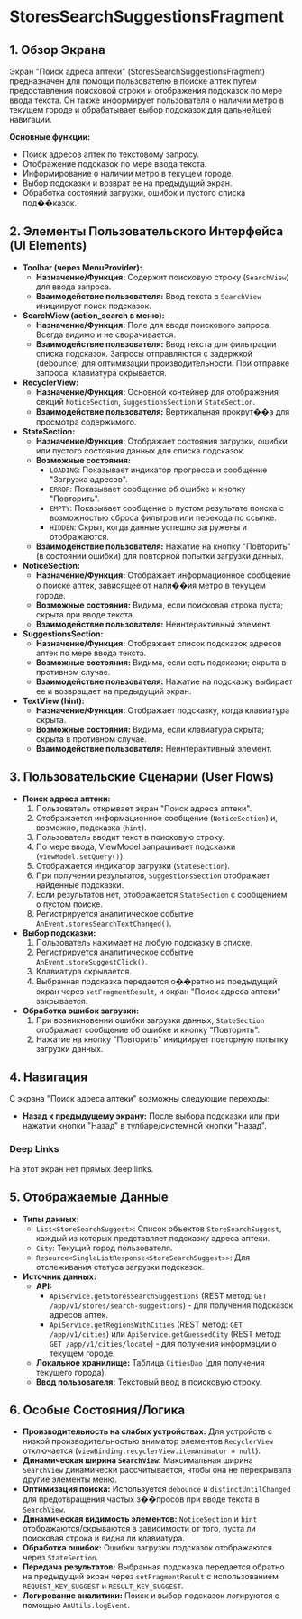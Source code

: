 # StoresSearchSuggestionsFragment

## 1. Обзор Экрана

Экран "Поиск адреса аптеки" (StoresSearchSuggestionsFragment) предназначен для помощи пользователю в поиске аптек путем предоставления поисковой строки и отображения подсказок по мере ввода текста. Он также информирует пользователя о наличии метро в текущем городе и обрабатывает выбор подсказок для дальнейшей навигации.

**Основные функции:**
*   Поиск адресов аптек по текстовому запросу.
*   Отображение подсказок по мере ввода текста.
*   Информирование о наличии метро в текущем городе.
*   Выбор подсказки и возврат ее на предыдущий экран.
*   Обработка состояний загрузки, ошибок и пустого списка под��казок.

## 2. Элементы Пользовательского Интерфейса (UI Elements)

*   **Toolbar (через MenuProvider):**
    *   **Назначение/Функция:** Содержит поисковую строку (`SearchView`) для ввода запроса.
    *   **Взаимодействие пользователя:** Ввод текста в `SearchView` инициирует поиск подсказок.
*   **SearchView (action_search в меню):**
    *   **Назначение/Функция:** Поле для ввода поискового запроса. Всегда видимо и не сворачивается.
    *   **Взаимодействие пользователя:** Ввод текста для фильтрации списка подсказок. Запросы отправляются с задержкой (debounce) для оптимизации производительности. При отправке запроса, клавиатура скрывается.
*   **RecyclerView:**
    *   **Назначение/Функция:** Основной контейнер для отображения секций `NoticeSection`, `SuggestionsSection` и `StateSection`.
    *   **Взаимодействие пользователя:** Вертикальная прокрут��а для просмотра содержимого.
*   **StateSection:**
    *   **Назначение/Функция:** Отображает состояния загрузки, ошибки или пустого состояния данных для списка подсказок.
    *   **Возможные состояния:**
        *   `LOADING`: Показывает индикатор прогресса и сообщение "Загрузка адресов".
        *   `ERROR`: Показывает сообщение об ошибке и кнопку "Повторить".
        *   `EMPTY`: Показывает сообщение о пустом результате поиска с возможностью сброса фильтров или перехода по ссылке.
        *   `HIDDEN`: Скрыт, когда данные успешно загружены и отображаются.
    *   **Взаимодействие пользователя:** Нажатие на кнопку "Повторить" (в состоянии ошибки) для повторной попытки загрузки данных.
*   **NoticeSection:**
    *   **Назначение/Функция:** Отображает информационное сообщение о поиске аптек, зависящее от нали��ия метро в текущем городе.
    *   **Возможные состояния:** Видима, если поисковая строка пуста; скрыта при вводе текста.
    *   **Взаимодействие пользователя:** Неинтерактивный элемент.
*   **SuggestionsSection:**
    *   **Назначение/Функция:** Отображает список подсказок адресов аптек по мере ввода текста.
    *   **Возможные состояния:** Видима, если есть подсказки; скрыта в противном случае.
    *   **Взаимодействие пользователя:** Нажатие на подсказку выбирает ее и возвращает на предыдущий экран.
*   **TextView (hint):**
    *   **Назначение/Функция:** Отображает подсказку, когда клавиатура скрыта.
    *   **Возможные состояния:** Видима, если клавиатура скрыта; скрыта в противном случае.
    *   **Взаимодействие пользователя:** Неинтерактивный элемент.

## 3. Пользовательские Сценарии (User Flows)

*   **Поиск адреса аптеки:**
    1.  Пользователь открывает экран "Поиск адреса аптеки".
    2.  Отображается информационное сообщение (`NoticeSection`) и, возможно, подсказка (`hint`).
    3.  Пользователь вводит текст в поисковую строку.
    4.  По мере ввода, ViewModel запрашивает подсказки (`viewModel.setQuery()`).
    5.  Отображается индикатор загрузки (`StateSection`).
    6.  При получении результатов, `SuggestionsSection` отображает найденные подсказки.
    7.  Если результатов нет, отображается `StateSection` с сообщением о пустом поиске.
    8.  Регистрируется аналитическое событие `AnEvent.storesSearchTextChanged()`.
*   **Выбор подсказки:**
    1.  Пользователь нажимает на любую подсказку в списке.
    2.  Регистрируется аналитическое событие `AnEvent.storeSuggestClick()`.
    3.  Клавиатура скрывается.
    4.  Выбранная подсказка передается о��ратно на предыдущий экран через `setFragmentResult`, и экран "Поиск адреса аптеки" закрывается.
*   **Обработка ошибок загрузки:**
    1.  При возникновении ошибки загрузки данных, `StateSection` отображает сообщение об ошибке и кнопку "Повторить".
    2.  Нажатие на кнопку "Повторить" инициирует повторную попытку загрузки данных.

## 4. Навигация

С экрана "Поиск адреса аптеки" возможны следующие переходы:

*   **Назад к предыдущему экрану:** После выбора подсказки или при нажатии кнопки "Назад" в тулбаре/системной кнопки "Назад".

### Deep Links

На этот экран нет прямых deep links.

## 5. Отображаемые Данные

*   **Типы данных:**
    *   `List<StoreSearchSuggest>`: Список объектов `StoreSearchSuggest`, каждый из которых представляет подсказку адреса аптеки.
    *   `City`: Текущий город пользователя.
    *   `Resource<SingleListResponse<StoreSearchSuggest>>`: Для отслеживания статуса загрузки подсказок.
*   **Источник данных:**
    *   **API:**
        *   `ApiService.getStoresSearchSuggestions` (REST метод: `GET /app/v1/stores/search-suggestions`) - для получения подсказок адресов аптек.
        *   `ApiService.getRegionsWithCities` (REST метод: `GET /app/v1/cities`) или `ApiService.getGuessedCity` (REST метод: `GET /app/v1/cities/locate`) - для получения информации о текущем городе.
    *   **Локальное хранилище:** Таблица `CitiesDao` (для получения текущего города).
    *   **Ввод пользователя:** Текстовый ввод в поисковую строку.

## 6. Особые Состояния/Логика

*   **Производительность на слабых устройствах:** Для устройств с низкой производительностью аниматор элементов `RecyclerView` отключается (`viewBinding.recyclerView.itemAnimator = null`).
*   **Динамическая ширина `SearchView`:** Максимальная ширина `SearchView` динамически рассчитывается, чтобы она не перекрывала другие элементы меню.
*   **Оптимизация поиска:** Используется `debounce` и `distinctUntilChanged` для предотвращения частых з��просов при вводе текста в `SearchView`.
*   **Динамическая видимость элементов:** `NoticeSection` и `hint` отображаются/скрываются в зависимости от того, пуста ли поисковая строка и видна ли клавиатура.
*   **Обработка ошибок:** Ошибки загрузки подсказок отображаются через `StateSection`.
*   **Передача результатов:** Выбранная подсказка передается обратно на предыдущий экран через `setFragmentResult` с использованием `REQUEST_KEY_SUGGEST` и `RESULT_KEY_SUGGEST`.
*   **Логирование аналитики:** Поиск и выбор подсказок логируются с помощью `AnUtils.logEvent`.
